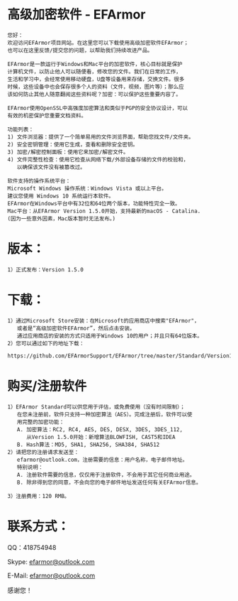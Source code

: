 # 高级加密软件 - EFArmor
    您好：
    欢迎访问EFArmor项目网站。在这里您可以下载使用高级加密软件EFArmor；
    也可以在这里反馈/提交您的问题，以帮助我们持续改进产品。
    
    EFArmor是一款运行于Windows和Mac平台的加密软件，核心目标就是保护
    计算机文件，以防止他人可以随便看，修改您的文件。我们在日常的工作，
    生活和学习中，会经常使用移动硬盘，U盘等设备用来存储，交换文件。很多
    时候，这些设备中也会保存很多个人的资料（文件，视频，图片等）；那么应
    该如何防止其他人随意翻阅这些资料呢？加密：可以保护这些重要内容了。
    
    EFArmor使用OpenSSL中高强度加密算法和类似于PGP的安全协议设计，可以
    有效的机密保护您重要文档资料。
    
    功能列表：
    1) 文件浏览器：提供了一个简单易用的文件浏览界面，帮助您找文件/文件夹。
    2) 安全密钥管理：使用它生成，查看和删除安全密钥。
    3) 加密/解密控制面板：使用它来加密/解密文件。 
    4) 文件完整性检查：使用它检查从网络下载/外部设备存储的文件的校验和，
       以确保该文件没有被篡改过。
    
    软件支持的操作系统平台： 
    Microsoft Windows 操作系统：Windows Vista 或以上平台。
    建议您使用 Windows 10 系统运行本软件。
    EFArmor在Windows平台中有32位和64位两个版本，功能特性完全一致。
    Mac平台：从EFArmor Version 1.5.0开始，支持最新的macOS - Catalina.
    (因为一些意外因素，Mac版本暂时无法发布。)
    
# 版本：
    1）正式发布：Version 1.5.0
       
# 下载：
    1）通过Microsoft Store安装：在Microsoft的应用商店中搜索"EFArmor"，
       或者是“高级加密软件EFArmor”，然后点击安装。
       通过应用商店的安装的方式只适用于Windows 10的用户；并且只有64位版本。
    2）您可以通过如下的地址下载：
       https://github.com/EFArmorSupport/EFArmor/tree/master/Standard/Version1.5.0

# 购买/注册软件
    1）EFArmor Standard可以供您用于评估，或免费使用（没有时间限制）；
       在您未注册前，软件只支持一种加密算法（AES）。完成注册后，软件可以使
       用完整的加密功能：
       A. 加密算法：RC2, RC4, AES, DES, DESX, 3DES, 3DES_112, 
          从Version 1.5.0开始：新增算法BLOWFISH, CAST5和IDEA
       B. Hash算法：MD5, SHA1, SHA256, SHA384, SHA512
    2）请把您的注册请求发送至：
       efarmor@outlook.com，注册需要的信息：用户名称，电子邮件地址。
       特别说明：
       A. 注册软件需要的信息，仅仅用于注册软件，不会用于其它任何商业用途。
       B. 除非得到您的同意，不会向您的电子邮件地址发送任何有关EFArmor信息。
       
    3）注册费用：120 RMB。

# 联系方式：

QQ：418754948

Skype: efarmor@outlook.com

E-Mail: efarmor@outlook.com

感谢您！
